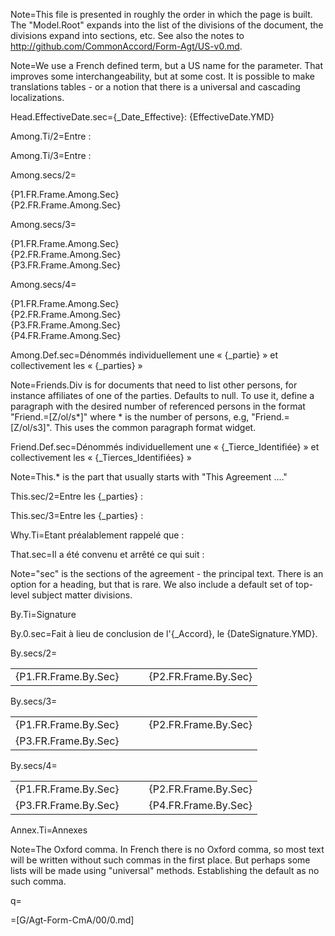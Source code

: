 Note=This file is presented in roughly the order in which the page is built.  The "Model.Root" expands into the list of the divisions of the document, the divisions expand into sections, etc.  See also the notes to http://github.com/CommonAccord/Form-Agt/US-v0.md.

Note=We use a French defined term, but a US name for the parameter.  That improves some interchangeability, but at some cost.  It is possible to make translations tables - or a notion that there is a universal and cascading localizations.
 
Head.EffectiveDate.sec={_Date_Effective}: {EffectiveDate.YMD}

Among.Ti/2=Entre :

Among.Ti/3=Entre :

Among.secs/2=<ul type="none" style="padding-left: 0"><li>{P1.FR.Frame.Among.Sec}</li><li>{P2.FR.Frame.Among.Sec}</li></ul>

Among.secs/3=<ul type="none" style="padding-left: 0"><li>{P1.FR.Frame.Among.Sec}</li><li>{P2.FR.Frame.Among.Sec}</li><li>{P3.FR.Frame.Among.Sec}</li></ul>

Among.secs/4=<ul type="none" style="padding-left: 0"><li>{P1.FR.Frame.Among.Sec}</li><li>{P2.FR.Frame.Among.Sec}</li><li>{P3.FR.Frame.Among.Sec}</li><li>{P4.FR.Frame.Among.Sec}</li></ul>

Among.Def.sec=Dénommés individuellement une « {_partie} » et collectivement les « {_parties} »
 
Note=Friends.Div is for documents that need to list other persons, for instance affiliates of one of the parties.  Defaults to null.  To use it, define a paragraph with the desired number of referenced persons in the format "Friend.=[Z/ol/s*]" where * is the number of persons, e.g, "Friend.=[Z/ol/s3]".  This uses the common paragraph format widget.

Friend.Def.sec=Dénommés individuellement une « {_Tierce_Identifiée} » et collectivement les « {_Tierces_Identifiées} »

Note=This.* is the part that usually starts with "This Agreement ...."

This.sec/2=Entre les {_parties} :

This.sec/3=Entre les {_parties} :

Why.Ti=Etant préalablement rappelé que :

That.sec=Il a été convenu et arrêté ce qui suit :

Note="sec" is the sections of the agreement - the principal text.  There is an option for a heading, but that is rare.  We also include a default set of top-level subject matter divisions.

By.Ti=Signature

By.0.sec=Fait à lieu de conclusion de l'{_Accord}, le {DateSignature.YMD}.

By.secs/2=<table><tr><td valign=top>{P1.FR.Frame.By.Sec}</td><td valign=top>   </td><td valign=top>{P2.FR.Frame.By.Sec}</td></tr></table>

By.secs/3=<table><tr><td valign=top>{P1.FR.Frame.By.Sec}</td><td valign=top>   </td><td valign=top>{P2.FR.Frame.By.Sec}</td></tr><tr><td valign=top>{P3.FR.Frame.By.Sec}</td><td valign=top>   </td><td valign=top></td></tr></table>

By.secs/4=<table><tr><td valign=top>{P1.FR.Frame.By.Sec}</td><td valign=top>   </td><td valign=top>{P2.FR.Frame.By.Sec}</td></tr><tr><td valign=top>{P3.FR.Frame.By.Sec}</td><td valign=top>   </td><td valign=top>{P4.FR.Frame.By.Sec}</td></tr></table>
 
Annex.Ti=Annexes

Note=The Oxford comma.  In French there is no Oxford comma, so most text will be written without such commas in the first place.  But perhaps some lists will be made using "universal" methods.  Establishing the default as no such comma.

q=</i>

=[G/Agt-Form-CmA/00/0.md]
